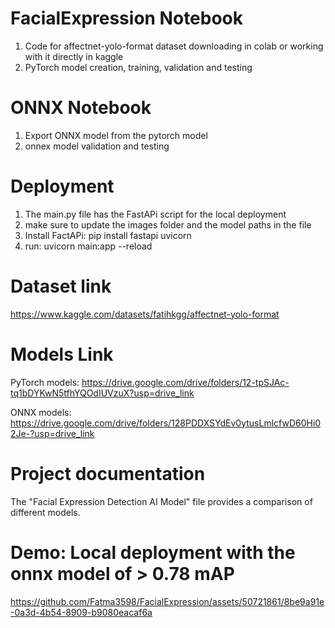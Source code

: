 # FacialExpression Notebook
1. Code for affectnet-yolo-format dataset downloading in colab or working with it directly in kaggle
2. PyTorch model creation, training, validation and testing

# ONNX Notebook
1. Export ONNX model from the pytorch model
2. onnex model validation and testing

# Deployment
1. The main.py file has the FastAPi script for the local deployment
2. make sure to update the images folder and the model paths in the file
3. Install FactAPi: pip install fastapi uvicorn
5. run: uvicorn main:app --reload

# Dataset link
  https://www.kaggle.com/datasets/fatihkgg/affectnet-yolo-format

# Models Link
  PyTorch models: https://drive.google.com/drive/folders/12-tpSJAc-tq1bDYKwN5tfhYQOdIUVzuX?usp=drive_link
  
  ONNX models: https://drive.google.com/drive/folders/128PDDXSYdEv0ytusLmlcfwD60Hi02Je-?usp=drive_link

# Project documentation
The "Facial Expression Detection AI Model" file provides a comparison of different models.

# Demo: Local deployment with the onnx model of > 0.78 mAP

https://github.com/Fatma3598/FacialExpression/assets/50721861/8be9a91e-0a3d-4b54-8909-b9080eacaf6a


